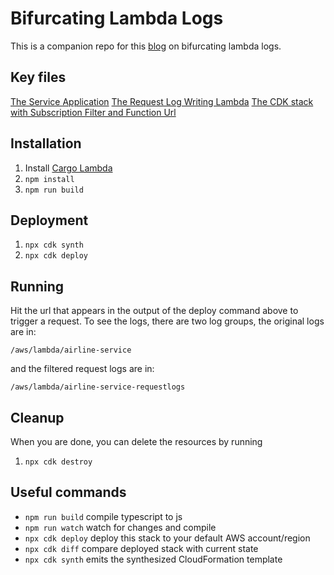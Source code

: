# Bifurcating Lambda Logs

This is a companion repo for this [blog](https://speedrun.nobackspacecrew.com/blog/2023/02/23/bifurcating-lambda-logs.html) on bifurcating lambda logs.

## Key files
[The Service Application](src/handler.ts)
[The Request Log Writing Lambda](src/main.rs)
[The CDK stack with Subscription Filter and Function Url](lib/logfilter-stack.ts)

## Installation

1. Install [Cargo Lambda](https://www.cargo-lambda.info/guide/getting-started.html)
2. `npm install`
3. `npm run build`

## Deployment

1. `npx cdk synth`
2. `npx cdk deploy`

## Running
Hit the url that appears in the output of the deploy command above to trigger a request.  To see the logs, there are two log groups, the original logs are in:

`/aws/lambda/airline-service`

and the filtered request logs are in:

`/aws/lambda/airline-service-requestlogs`

## Cleanup
When you are done, you can delete the resources by running
1. `npx cdk destroy`

## Useful commands
* `npm run build`   compile typescript to js
* `npm run watch`   watch for changes and compile
* `npx cdk deploy`  deploy this stack to your default AWS account/region
* `npx cdk diff`    compare deployed stack with current state
* `npx cdk synth`   emits the synthesized CloudFormation template
